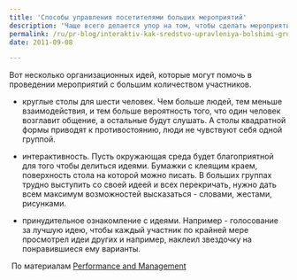 ```yaml
---
title: 'Способы управления посетителями больших мероприятий'
description: 'Чаще всего делается упор на том, чтобы сделать мероприятие интересным, веселым. Нужно вовлекать людей в процесс, давать им ощущение сопричастности - это позволит запомнить событие надолго. Людям гораздо больше нужно иметь возможность действия, чем возможность послушать чужие презентации.'
permalink: /ru/pr-blog/interaktiv-kak-sredstvo-upravleniya-bolshimi-gruppami
date: 2011-09-08

---
```


Вот несколько организационных идей, которые могут помочь в проведении мероприятий с большим количеством участников.

- круглые столы для шести человек. Чем больше людей, тем меньше взаимодействия, и тем больше вероятность того, что один человек возглавит общение, а остальные будут слушать. А столы квадратной формы приводят к противостоянию, люди не чувствуют себя одной группой.

- интерактивность. Пусть окружающая среда будет благоприятной для того чтобы делиться идеями. Бумажки с клеящим краем,  поверхность стола на которой можно писать. В больших группах трудно выступить со своей идеей и всех перекричать, нужно дать всем максимум возможностей высказаться - словами, жестами, рисунками.

- принудительное ознакомление с идеями. Например - голосование за лучшую идею, чтобы каждый участник по крайней мере просмотрел идеи других и например, наклеил звездочку на понравившиеся ему варианты.

 По материалам <a href="https://performancemanagementcompanyblog.wordpress.com/tag/large-event-management/">Performance and Management</a>

